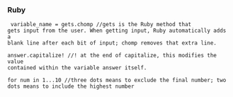 ### Ruby
<code><pre>
variable_name = gets.chomp
//gets is the Ruby method that gets input from the user. When getting input, Ruby automatically adds a blank line after each bit of input; chomp removes that extra line.		
answer.capitalize!
//! at the end of capitalize, this modifies the value contained within the variable answer itself.		
for num in 1...10
//three dots means to exclude the final number; two dots means to include the highest number		


</pre></code>